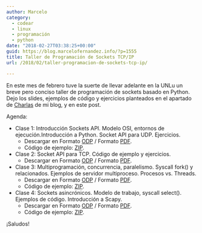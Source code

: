 ```yaml
---
author: Marcelo
category:
  - codear
  - linux
  - programación
  - python
date: "2018-02-27T03:38:25+00:00"
guid: https://blog.marcelofernandez.info/?p=1555
title: Taller de Programación de Sockets TCP/IP
url: /2018/02/taller-programacion-de-sockets-tcp-ip/

---
```

En este mes de febrero tuve la suerte de llevar adelante en la UNLu un breve pero conciso taller de programación de sockets basado en Python. Dejo los slides, ejemplos de código y ejercicios planteados en el apartado de [Charlas](/charlas/) de mi blog, y en este post.

Agenda:

- Clase 1: Introducción Sockets API. Modelo OSI, entornos de ejecución.Introducción a Python. Socket API para UDP. Ejercicios.
  - Descargar en Formato [ODP](http://marcelofernandez.info/sockets/slides/Taller%20Sockets-C1.odp) / Formato [PDF](http://marcelofernandez.info/sockets/slides/Taller%20Sockets-C1.pdf).
  - Código de ejemplo: [ZIP](http://marcelofernandez.info/sockets/code/Clase%201%20-%20UDP.zip).
- Clase 2: Socket API para TCP. Código de ejemplo y ejercicios.
  - Descargar en Formato [ODP](http://marcelofernandez.info/sockets/slides/Taller%20Sockets-C2.odp) / Formato [PDF](http://marcelofernandez.info/sockets/slides/Taller%20Sockets-C2.pdf).
- Clase 3: Multiprogramación, concurrencia, paralelismo. Syscall fork() y relacionados. Ejemplos de servidor multiproceso. Procesos vs. Threads.
  - Descargar en Formato [ODP](http://marcelofernandez.info/sockets/slides/Taller%20Sockets-C3.odp) / Formato [PDF](http://marcelofernandez.info/sockets/slides/Taller%20Sockets-C3.pdf).
  - Código de ejemplo: [ZIP](http://marcelofernandez.info/sockets/code/Clase%203%20-%20Procesos.zip).
- Clase 4: Sockets asincrónicos. Modelo de trabajo, syscall select(). Ejemplos de código. Introducción a Scapy.
  - Descargar en Formato [ODP](http://marcelofernandez.info/sockets/slides/Taller%20Sockets-C4.odp) / Formato [PDF](http://marcelofernandez.info/sockets/slides/Taller%20Sockets-C4.pdf).
  - Código de ejemplo: [ZIP](http://marcelofernandez.info/sockets/code/Clase%204%20-%20Select.zip).

¡Saludos!
